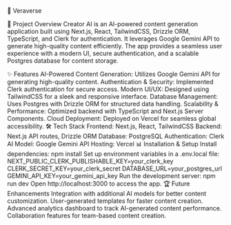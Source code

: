 📌 Veraverse

🚀 Project Overview
Creator AI is an AI-powered content generation application built using Next.js, React, TailwindCSS, Drizzle ORM, TypeScript, and Clerk for authentication. It leverages Google Gemini API to generate high-quality content efficiently. The app provides a seamless user experience with a modern UI, secure authentication, and a scalable Postgres database for content storage.

✨ Features
AI-Powered Content Generation: Utilizes Google Gemini API for generating high-quality content.
Authentication & Security: Implemented Clerk authentication for secure access.
Modern UI/UX: Designed using TailwindCSS for a sleek and responsive interface.
Database Management: Uses Postgres with Drizzle ORM for structured data handling.
Scalability & Performance: Optimized backend with TypeScript and Next.js Server Components.
Cloud Deployment: Deployed on Vercel for seamless global accessibility.
🛠️ Tech Stack
Frontend: Next.js, React, TailwindCSS
Backend: Next.js API routes, Drizzle ORM
Database: PostgreSQL
Authentication: Clerk
AI Model: Google Gemini API
Hosting: Vercel
📊 Installation & Setup
Install dependencies:
npm install
Set up environment variables in a .env.local file:
NEXT_PUBLIC_CLERK_PUBLISHABLE_KEY=your_clerk_key
CLERK_SECRET_KEY=your_clerk_secret
DATABASE_URL=your_postgres_url
GEMINI_API_KEY=your_gemini_api_key
Run the development server:
npm run dev
Open http://localhost:3000 to access the app.
🏆 Future Enhancements
Integration with additional AI models for better content customization.
User-generated templates for faster content creation.
Advanced analytics dashboard to track AI-generated content performance.
Collaboration features for team-based content creation.
